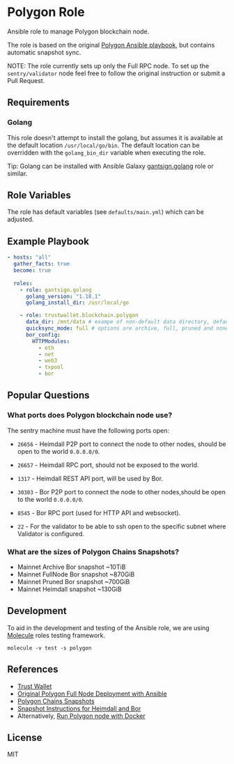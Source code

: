 # Polygon Role

Ansible role to manage Polygon blockchain node.

The role is based on the original [Polygon Ansible playbook](https://github.com/maticnetwork/node-ansible),
but contains automatic snapshot sync.

NOTE: The role currently sets up only the Full RPC node.
To set up the `sentry/validator` node feel free
to follow the original instruction or submit a Pull Request.

## Requirements

### Golang

This role doesn't attempt to install the golang, but assumes it is available
at the default location `/usr/local/go/bin`. The default location can be overridden
with the `golang_bin_dir` variable when executing the role.

Tip: Golang can be installed with Ansible Galaxy [gantsign.golang](https://galaxy.ansible.com/gantsign/golang) role or similar.


## Role Variables

The role has default variables (see `defaults/main.yml`) which can be adjusted.

## Example Playbook

```yaml
- hosts: "all"
  gather_facts: true
  become: true
  
  roles:
    - role: gantsign.golang
      golang_version: "1.18.1"
      golang_install_dir: /usr/local/go

    - role: trustwallet.blockchain.polygon
      data_dir: /mnt/data # exampe of non-default data directory, default is /home/polygon
      quicksync_mode: full # options are archive, full, pruned and none (sync bor from scratch)
      bor_config:
        HTTPModules:
          - eth
          - net
          - web3
          - txpool
          - bor
```

## Popular Questions

### What ports does Polygon blockchain node use?

The sentry machine must have the following ports open:

* `26656` - Heimdall P2P port to connect the node to other nodes, should be open to the world `0.0.0.0/0`.

* `26657` - Heimdall RPC port, should not be exposed to the world.

* `1317` - Heimdall REST API port, will be used by Bor.

* `30303` - Bor P2P port to connect the node to other nodes,should be open to the world `0.0.0.0/0`.

* `8545` - Bor RPC port (used for HTTP API and websocket).

* `22` - For the validator to be able to ssh open to the specific subnet where Validator is configured.


### What are the sizes of Polygon Chains Snapshots?

* Mainnet Archive Bor snapshot ~10TiB
* Mainnet FullNode Bor snapshot ~870GiB
* Mainnet Pruned Bor snapshot ~700GiB
* Mainnet Heimdall snapshot ~130GiB

## Development

To aid in the development and testing of the Ansible role, we are 
using [Molecule](https://molecule.readthedocs.io/en/latest/index.html) roles testing framework.

```shell
molecule -v test -s polygon
```

## References

* [Trust Wallet](https://trustwallet.com)
* [Original Polygon Full Node Deployment with Ansible](https://docs.polygon.technology/docs/develop/network-details/full-node-deployment/)
* [Polygon Chains Snapshots](https://snapshots.matic.today/)
* [Snapshot Instructions for Heimdall and Bor](https://forum.matic.network/t/snapshot-instructions-for-heimdall-and-bor/2278)
* Alternatively, [Run Polygon node with Docker](https://chasewright.com/how-to-run-a-polygon-matic-mainnet-node/)

## License

MIT
